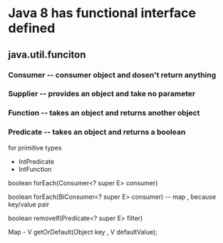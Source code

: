 # Java 8 has functional interface defined 
## java.util.funciton

### Consumer -- consumer object and dosen't return anything 
### Supplier -- provides an object and take no parameter 
### Function -- takes an object and returns another object
### Predicate -- takes an object and returns a boolean 

for primitive types 
- IntPredicate
- IntFunction


boolean forEach(Consumer<? super E> consumer)

boolean forEach(BiConsumer<? super E> consumer) -- map , because key/value pair

boolean removeIf(Predicate<? super E> filter)

Map - 
   V getOrDefault(Object key , V defaultValue);